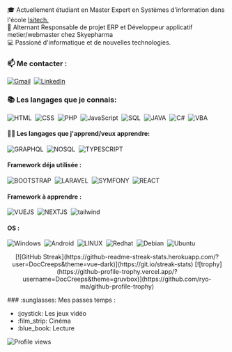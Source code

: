
🎓 Actuellement étudiant en Master Expert en Systèmes d'information dans l'école <a href="https://www.ecole-isitech.com/" target="_blank">Isitech.</a>  
🔨 Alternant Responsable de projet ERP et Développeur applicatif metier/webmaster chez Skyepharma  
💻 Passioné d'informatique et de nouvelles technologies.  

<!-- https://metrics.lecoq.io/about/Doccreeps-->

### 📫 Me contacter : 
[![Gmail](https://img.shields.io/badge/-GMAIL-D14C2C?style=for-the-badge&logo=gmail&logoColor=white)](mailto:dorian.vericel0546@gmail.com)
&nbsp;[![LinkedIn](https://img.shields.io/badge/-LINKEDIN-1188C6?style=for-the-badge&logo=linkedin&logoColor=white)](https://www.linkedin.com/in/dorian-vericel-576461180/) 

<!--![Anurag's github stats](https://github-readme-stats.vercel.app/api?username=DocCreeps&show_icons=true&theme=gruvbox&count_private=true)  
-->

### :books: Les langages que je connais: 
  ![HTML](https://img.shields.io/badge/-HTML-FA7A3E?style=for-the-badge&logo=HTML5&logoColor=white) 
  &nbsp;![CSS](https://img.shields.io/badge/-CSS-2CCCD1?style=for-the-badge&logo=CSS3&logoColor=white)
  &nbsp;![PHP](https://img.shields.io/badge/-PHP-1B8ECF?style=for-the-badge&logo=PHP&logoColor=white)
  &nbsp;![JavaScript](https://img.shields.io/badge/-JavaScript-EBE148?style=for-the-badge&logo=JavaScript&logoColor=white)
  &nbsp;![SQL](https://img.shields.io/badge/-SQL-14C24B?style=for-the-badge&logo=MySQL&logoColor=white)
  &nbsp;![JAVA](https://img.shields.io/badge/-JAVA-F74B00?style=for-the-badge&logo=JAVA&logoColor=white)
  &nbsp;![C#](https://img.shields.io/badge/c%23%20-%23239120.svg?&style=for-the-badge&logo=c-sharp&logoColor=white)
  &nbsp;![VBA](https://img.shields.io/badge/-VBA-23C458?style=for-the-badge&logo=VBA&logoColor=white)
  <!--![PYTHON](https://img.shields.io/badge/-PYTHON-D8C802?style=for-the-badge&logo=PYTHON&logoColor=white) -->
  <!--bash, bat, c++, vbs -->

#### :man_student: Les langages que j'apprend/veux apprendre: 
  ![GRAPHQL](https://img.shields.io/badge/-GRAPHQL-CF72E1?style=for-the-badge&logo=GRAPHQL&logoColor=white)
  &nbsp;![NOSQL](https://img.shields.io/badge/-NOSQL-02AEC6?style=for-the-badge&logo=NOSQL&logoColor=white) 
  &nbsp;![TYPESCRIPT](https://img.shields.io/badge/-TYPESCRIPT-007CF7?style=for-the-badge&logo=TYPESCRIPT&logoColor=white)  
  
  
#### Framework déja utilisée :  
  ![BOOTSTRAP](https://img.shields.io/badge/-BOOTSTRAP-023e8a?style=for-the-badge&logo=BOOTSTRAP&logoColor=white) 
  &nbsp;![LARAVEL](https://img.shields.io/badge/-LARAVEL-C86A00?style=for-the-badge&logo=LARAVEL&logoColor=white) 
  &nbsp;![SYMFONY](https://img.shields.io/badge/-SYMFONY-007CF7?style=for-the-badge&logo=SYMFONY&logoColor=white) 
  &nbsp;![REACT](https://img.shields.io/badge/-REACT-00C2C8?style=for-the-badge&logo=REACT&logoColor=white) 
  <!-- jquery -->
 #### Framework à apprendre :  
![VUEJS](https://img.shields.io/badge/-VUEJS-52b788?style=for-the-badge&logo=VUEJS&logoColor=white) 
  &nbsp;![NEXTJS](https://img.shields.io/badge/-NEXTJS-d00000?style=for-the-badge&logo=NEXTJS&logoColor=white) 
  &nbsp;![tailwind](https://img.shields.io/badge/-tailwind-b7e4c7?style=for-the-badge&logo=tailwind&logoColor=white)
 <!-- &nbsp;![Nuxt.js](https://img.shields.io/badge/-Nuxtjs-b7e4c7?style=for-the-badge&logo=Nuxtjs&logoColor=white)   -->
  
<!--<a href="https://github.com/anuraghazra/github-readme-stats" >![Top Langs](https://github-readme-stats.vercel.app/api/top-langs/?username=DocCreeps&show_icons=true&theme=gruvbox&count_private=true)</a>  
### Base de données -->


#### OS :  
![Windows](https://img.shields.io/badge/-Windows-07def3?style=for-the-badge&logo=Windows&logoColor=white) 
&nbsp;![Android](https://img.shields.io/badge/-Android-52b788?style=for-the-badge&logo=Android&logoColor=white) 
&nbsp;![LINUX](https://img.shields.io/badge/-Linux-e6f900?style=for-the-badge&logo=Linux&logoColor=black)
&nbsp;![Redhat](https://img.shields.io/badge/-Redhat-f90f00?style=for-the-badge&logo=RedHat&logoColor=white) 
&nbsp;![Debian](https://img.shields.io/badge/-Debian-eaa703?style=for-the-badge&logo=Debian&logoColor=white)
&nbsp;![Ubuntu](https://img.shields.io/badge/-Ubuntu-d9ea03?style=for-the-badge&logo=Ubuntu&logoColor=white)
<!--- &nbsp;![KaliLinux](https://img.shields.io/badge/-KaliLinux-52b788?style=for-the-badge&logo=KaliLinux&logoColor=white)
### Autre :
raspberry 
arduino
--->
<p align="center">
[![GitHub Streak](https://github-readme-streak-stats.herokuapp.com/?user=DocCreeps&theme=vue-dark)](https://git.io/streak-stats)
[![trophy](https://github-profile-trophy.vercel.app/?username=DocCreeps&theme=gruvbox)](https://github.com/ryo-ma/github-profile-trophy)  
 </p>
### :sunglasses: Mes passes temps :
<ul>
  <li>:joystick: Les jeux vidéo </li> 
  <li>:film_strip: Cinéma </li> 
  <li>:blue_book:  Lecture </li>
</ul>  

![Profile views](https://gpvc.arturio.dev/DocCreeps)
  
  <!---
https://img.shields.io/badge/node.js%20-%2343853D.svg?&style=for-the-badge&logo=node.js&logoColor=white"
https://img.shields.io/badge/c++%20-%2300599C.svg?&style=for-the-badge&logo=c%2B%2B&logoColor=white
https://img.shields.io/badge/mysql-%2300f.svg?&style=for-the-badge&logo=mysql&logoColor=white
https://img.shields.io/badge/mariadb-%2300f.svg?&style=for-the-badge&logo=mysql&logoColor=white
->
